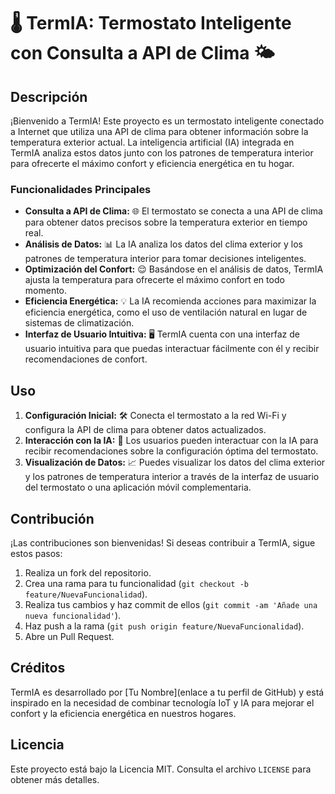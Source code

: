 # 🌡️ TermIA: Termostato Inteligente con Consulta a API de Clima 🌤️

## Descripción

¡Bienvenido a TermIA! Este proyecto es un termostato inteligente conectado a Internet que utiliza una API de clima para obtener información sobre la temperatura exterior actual. La inteligencia artificial (IA) integrada en TermIA analiza estos datos junto con los patrones de temperatura interior para ofrecerte el máximo confort y eficiencia energética en tu hogar.

### Funcionalidades Principales

- **Consulta a API de Clima:** 🌐 El termostato se conecta a una API de clima para obtener datos precisos sobre la temperatura exterior en tiempo real.
- **Análisis de Datos:** 📊 La IA analiza los datos del clima exterior y los patrones de temperatura interior para tomar decisiones inteligentes.
- **Optimización del Confort:** 😌 Basándose en el análisis de datos, TermIA ajusta la temperatura para ofrecerte el máximo confort en todo momento.
- **Eficiencia Energética:** 💡 La IA recomienda acciones para maximizar la eficiencia energética, como el uso de ventilación natural en lugar de sistemas de climatización.
- **Interfaz de Usuario Intuitiva:** 🖥️ TermIA cuenta con una interfaz de usuario intuitiva para que puedas interactuar fácilmente con él y recibir recomendaciones de confort.

## Uso

1. **Configuración Inicial:** 🛠️ Conecta el termostato a la red Wi-Fi y configura la API de clima para obtener datos actualizados.
2. **Interacción con la IA:** 💬 Los usuarios pueden interactuar con la IA para recibir recomendaciones sobre la configuración óptima del termostato.
3. **Visualización de Datos:** 📈 Puedes visualizar los datos del clima exterior y los patrones de temperatura interior a través de la interfaz de usuario del termostato o una aplicación móvil complementaria.

## Contribución

¡Las contribuciones son bienvenidas! Si deseas contribuir a TermIA, sigue estos pasos:

1. Realiza un fork del repositorio.
2. Crea una rama para tu funcionalidad (`git checkout -b feature/NuevaFuncionalidad`).
3. Realiza tus cambios y haz commit de ellos (`git commit -am 'Añade una nueva funcionalidad'`).
4. Haz push a la rama (`git push origin feature/NuevaFuncionalidad`).
5. Abre un Pull Request.

## Créditos

TermIA es desarrollado por [Tu Nombre](enlace a tu perfil de GitHub) y está inspirado en la necesidad de combinar tecnología IoT y IA para mejorar el confort y la eficiencia energética en nuestros hogares.

## Licencia

Este proyecto está bajo la Licencia MIT. Consulta el archivo `LICENSE` para obtener más detalles.
